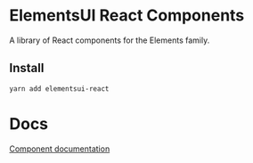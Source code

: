 # ElementsUI React Components

A library of React components for the Elements family.

## Install

```
yarn add elementsui-react
```

# Docs

[Component documentation](https://evryas.github.io/elementsui-react/)
